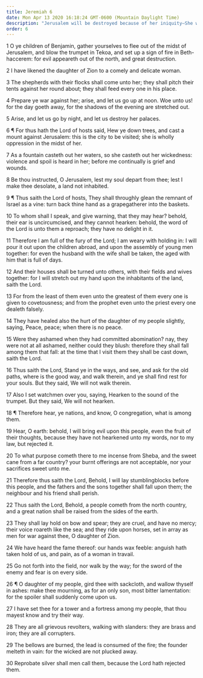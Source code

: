```yaml
---
title: Jeremiah 6
date: Mon Apr 13 2020 16:18:24 GMT-0600 (Mountain Daylight Time)
description: "Jerusalem will be destroyed because of her iniquity—She will be overrun by a great and cruel nation."
order: 6
---
```


1 O ye children of Benjamin, gather yourselves to flee out of the midst of Jerusalem, and blow the trumpet in Tekoa, and set up a sign of fire in Beth-haccerem: for evil appeareth out of the north, and great destruction.

2 I have likened the daughter of Zion to a comely and delicate woman.

3 The shepherds with their flocks shall come unto her; they shall pitch their tents against her round about; they shall feed every one in his place.

4 Prepare ye war against her; arise, and let us go up at noon. Woe unto us! for the day goeth away, for the shadows of the evening are stretched out.

5 Arise, and let us go by night, and let us destroy her palaces.

6 ¶ For thus hath the Lord of hosts said, Hew ye down trees, and cast a mount against Jerusalem: this is the city to be visited; she is wholly oppression in the midst of her.

7 As a fountain casteth out her waters, so she casteth out her wickedness: violence and spoil is heard in her; before me continually is grief and wounds.

8 Be thou instructed, O Jerusalem, lest my soul depart from thee; lest I make thee desolate, a land not inhabited.

9 ¶ Thus saith the Lord of hosts, They shall throughly glean the remnant of Israel as a vine: turn back thine hand as a grapegatherer into the baskets.

10 To whom shall I speak, and give warning, that they may hear? behold, their ear is uncircumcised, and they cannot hearken: behold, the word of the Lord is unto them a reproach; they have no delight in it.

11 Therefore I am full of the fury of the Lord; I am weary with holding in: I will pour it out upon the children abroad, and upon the assembly of young men together: for even the husband with the wife shall be taken, the aged with him that is full of days.

12 And their houses shall be turned unto others, with their fields and wives together: for I will stretch out my hand upon the inhabitants of the land, saith the Lord.

13 For from the least of them even unto the greatest of them every one is given to covetousness; and from the prophet even unto the priest every one dealeth falsely.

14 They have healed also the hurt of the daughter of my people slightly, saying, Peace, peace; when there is no peace.

15 Were they ashamed when they had committed abomination? nay, they were not at all ashamed, neither could they blush: therefore they shall fall among them that fall: at the time that I visit them they shall be cast down, saith the Lord.

16 Thus saith the Lord, Stand ye in the ways, and see, and ask for the old paths, where is the good way, and walk therein, and ye shall find rest for your souls. But they said, We will not walk therein.

17 Also I set watchmen over you, saying, Hearken to the sound of the trumpet. But they said, We will not hearken.

18 ¶ Therefore hear, ye nations, and know, O congregation, what is among them.

19 Hear, O earth: behold, I will bring evil upon this people, even the fruit of their thoughts, because they have not hearkened unto my words, nor to my law, but rejected it.

20 To what purpose cometh there to me incense from Sheba, and the sweet cane from a far country? your burnt offerings are not acceptable, nor your sacrifices sweet unto me.

21 Therefore thus saith the Lord, Behold, I will lay stumblingblocks before this people, and the fathers and the sons together shall fall upon them; the neighbour and his friend shall perish.

22 Thus saith the Lord, Behold, a people cometh from the north country, and a great nation shall be raised from the sides of the earth.

23 They shall lay hold on bow and spear; they are cruel, and have no mercy; their voice roareth like the sea; and they ride upon horses, set in array as men for war against thee, O daughter of Zion.

24 We have heard the fame thereof: our hands wax feeble: anguish hath taken hold of us, and pain, as of a woman in travail.

25 Go not forth into the field, nor walk by the way; for the sword of the enemy and fear is on every side.

26 ¶ O daughter of my people, gird thee with sackcloth, and wallow thyself in ashes: make thee mourning, as for an only son, most bitter lamentation: for the spoiler shall suddenly come upon us.

27 I have set thee for a tower and a fortress among my people, that thou mayest know and try their way.

28 They are all grievous revolters, walking with slanders: they are brass and iron; they are all corrupters.

29 The bellows are burned, the lead is consumed of the fire; the founder melteth in vain: for the wicked are not plucked away.

30 Reprobate silver shall men call them, because the Lord hath rejected them.
